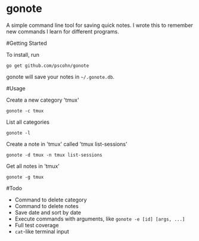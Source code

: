 gonote
====

A simple command line tool for saving quick notes. I wrote this
to remember new commands I learn for different programs.

#Getting Started

To install, run

    go get github.com/pscohn/gonote

gonote will save your notes in `~/.gonote.db`.

#Usage

Create a new category 'tmux'

    gonote -c tmux

List all categories

    gonote -l

Create a note in 'tmux' called 'tmux list-sessions'

    gonote -d tmux -n tmux list-sessions

Get all notes in 'tmux'

    gonote -g tmux

#Todo

- Command to delete category
- Command to delete notes
- Save date and sort by date
- Execute commands with arguments, like `gonote -e [id] [args, ...]`
- Full test coverage
- `cat`-like terminal input
